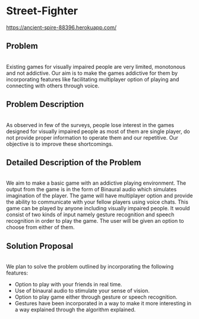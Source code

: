 # Street-Fighter
https://ancient-spire-88396.herokuapp.com/
<h2>Problem</h2><br>
Existing games for visually impaired people are very limited, monotonous and not addictive. Our aim is to make the games addictive for them by incorporating features like facilitating multiplayer option of playing and connecting with others through voice.


<h2>Problem Description</h2><br>
As observed in few of the surveys, people lose interest in the games designed for visually impaired people as most of them are single player, do not provide proper information to operate them and our repetitive. Our objective is to improve these shortcomings.

<h2>Detailed Description of the Problem</h2><br>
We aim to make a basic game with an addictive playing environment. The output from the game is in the form of Binaural audio which simulates imagination of the player. The game will have multiplayer option and provide the ability to communicate with your fellow players using voice chats. This game can be played by anyone including visually impaired people. It would consist of two kinds of input namely gesture recognition and speech recognition in order to play the game. The user will be given an option to choose from either of them.

<h2>Solution Proposal</h2><br>
We plan to solve the problem outlined by
incorporating the following features:
<ul>
  <li>Option to play with your friends in real time.</li>
  <li>Use of binaural audio to stimulate your sense of vision.</li>
  <li>Option to play game either through gesture or speech recognition.</li>
  <li>Gestures have been incorporated in a way to make it more interesting in a way explained through the algorithm explained.</li>
</ul>







